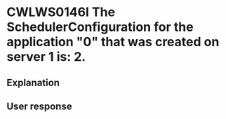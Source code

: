 # CWLWS0146I The SchedulerConfiguration for the application "0" that was created on server 1 is: 2.

## Explanation

## User response